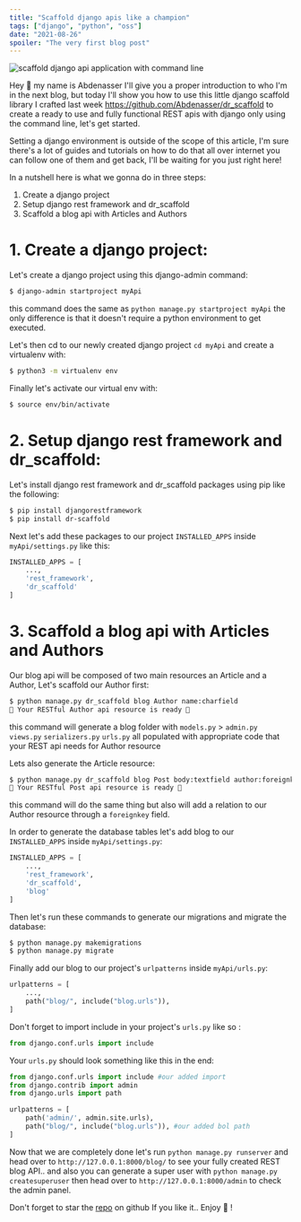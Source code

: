 ```yaml
---
title: "Scaffold django apis like a champion"
tags: ["django", "python", "oss"]
date: "2021-08-26"
spoiler: "The very first blog post"
---
```


![scaffold django api application with command line](https://dev-to-uploads.s3.amazonaws.com/uploads/articles/b8sj9xtznnwd1doijr6f.png)

Hey 👋 my name is Abdenasser I'll give you a proper introduction to who I'm in the next blog, but today I'll show you how to use this little django scaffold library I crafted last week https://github.com/Abdenasser/dr_scaffold to create a ready to use and fully functional REST apis with django only using the command line, let's get started.

Setting a django environment is outside of the scope of this article, I'm sure there's a lot of guides and tutorials on how to do that all over internet you can follow one of them and get back, I'll be waiting for you just right here!

In a nutshell here is what we gonna do in three steps:

1. Create a django project
2. Setup django rest framework and dr_scaffold
3. Scaffold a blog api with Articles and Authors

# 1. Create a django project:

Let's create a django project using this django-admin command:

```bash
$ django-admin startproject myApi
```

this command does the same as `python manage.py startproject myApi` the only difference is that it doesn't require a python environment to get executed.

Let's then cd to our newly created django project `cd myApi` and create a virtualenv with:

```bash
$ python3 -m virtualenv env
```

Finally let's activate our virtual env with:

```bash
$ source env/bin/activate
```

# 2. Setup django rest framework and dr_scaffold:

Let's install django rest framework and dr_scaffold packages using pip like the following:

```bash
$ pip install djangorestframework
$ pip install dr-scaffold
```

Next let's add these packages to our project `INSTALLED_APPS` inside `myApi/settings.py` like this:

```python
INSTALLED_APPS = [
    ...,
    'rest_framework',
    'dr_scaffold'
]
```

# 3. Scaffold a blog api with Articles and Authors

Our blog api will be composed of two main resources an Article and a Author, Let's scaffold our Author first:

```bash
$ python manage.py dr_scaffold blog Author name:charfield
🎉 Your RESTful Author api resource is ready 🎉
```

this command will generate a blog folder with `models.py` > `admin.py` `views.py` `serializers.py` `urls.py` all populated with appropriate code that your REST api needs for Author resource

Lets also generate the Article resource:

```bash
$ python manage.py dr_scaffold blog Post body:textfield author:foreignkey:Author
🎉 Your RESTful Post api resource is ready 🎉
```

this command will do the same thing but also will add a relation to our Author resource through a `foreignkey` field.

In order to generate the database tables let's add blog to our `INSTALLED_APPS` inside `myApi/settings.py`:

```python
INSTALLED_APPS = [
    ...,
    'rest_framework',
    'dr_scaffold',
    'blog'
]
```

Then let's run these commands to generate our migrations and migrate the database:

```bash
$ python manage.py makemigrations
$ python manage.py migrate
```

Finally add our blog to our project's `urlpatterns` inside `myApi/urls.py`:

```python
urlpatterns = [
    ...,
    path("blog/", include("blog.urls")),
]
```

Don't forget to import include in your project's `urls.py` like so :

```python
from django.conf.urls import include
```

Your `urls.py` should look something like this in the end:

```python
from django.conf.urls import include #our added import
from django.contrib import admin
from django.urls import path

urlpatterns = [
    path('admin/', admin.site.urls),
    path("blog/", include("blog.urls")), #our added bol path
]
```

Now that we are completely done let's run `python manage.py runserver` and head over to `http://127.0.0.1:8000/blog/` to see your fully created REST blog API.. and also you can generate a super user with `python manage.py createsuperuser` then head over to `http://127.0.0.1:8000/admin` to check the admin panel.

Don't forget to star the [repo](https://github.com/Abdenasser/dr_scaffold) on github If you like it.. Enjoy 🎉 !
